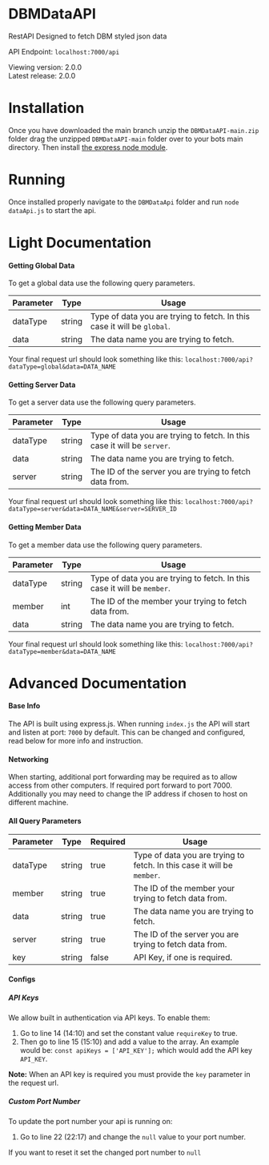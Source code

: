 # DBMDataAPI
RestAPI Designed to fetch DBM styled json data

API Endpoint: `localhost:7000/api`

Viewing version: 2.0.0
<br>
Latest release: 2.0.0

# Installation

Once you have downloaded the main branch unzip the `DBMDataAPI-main.zip` folder drag the unzipped `DBMDataAPI-main` folder over to your bots main directory. Then install [the express node module](https://www.npmjs.com/package/express).

# Running

Once installed properly navigate to the `DBMDataApi` folder and run `node dataApi.js` to start the api.

# Light Documentation

#### Getting Global Data ####

To get a global data use the following query parameters.

Parameter | Type | Usage
--------- | ---- | -----
dataType | string | Type of data you are trying to fetch. In this case it will be `global`.
data | string | The data name you are trying to fetch.

Your final request url should look something like this: `localhost:7000/api?dataType=global&data=DATA_NAME`

#### Getting Server Data ####

To get a server data use the following query parameters.

Parameter | Type | Usage
--------- | ---- | -----
dataType | string | Type of data you are trying to fetch. In this case it will be `server`.
data | string | The data name you are trying to fetch.
server | string | The ID of the server you are trying to fetch data from.

Your final request url should look something like this: `localhost:7000/api?dataType=server&data=DATA_NAME&server=SERVER_ID`

#### Getting Member Data ####

To get a member data use the following query parameters.

Parameter | Type | Usage
--------- | ---- | -----
dataType | string | Type of data you are trying to fetch. In this case it will be `member`.
member | int | The ID of the member your trying to fetch data from.
data | string | The data name you are trying to fetch.

Your final request url should look something like this: `localhost:7000/api?dataType=member&data=DATA_NAME`

# Advanced Documentation

#### Base Info ####

The API is built using express.js.
When running `index.js` the API will start and listen at port: `7000` by default. This can be changed and configured, read below for more info and instruction.

#### Networking ####

When starting, additional port forwarding may be required as to allow access from other computers. If required port forward to port 7000. Additionally you may need to change the IP address if chosen to host on different machine.

#### All Query Parameters ####

Parameter | Type | Required | Usage
--------- | ---- | -------- | -----
dataType | string | true | Type of data you are trying to fetch. In this case it will be `member`.
member | string | true | The ID of the member your trying to fetch data from.
data | string | true | The data name you are trying to fetch.
server | string | true | The ID of the server you are trying to fetch data from.
key | string | false | API Key, if one is required.

#### Configs ####

##### API Keys #####
We allow built in authentication via API keys. To enable them:

1. Go to line 14 (14:10) and set the constant value `requireKey` to true.
2. Then go to line 15 (15:10) and add a value to the array. An example would be: `const apiKeys = ['API_KEY'];` which would add the API key `API_KEY`.

**Note:** When an API key is required you must provide the `key` parameter in the request url.

##### Custom Port Number #####
To update the port number your api is running on:
1. Go to line 22 (22:17) and change the `null` value to your port number.

If you want to reset it set the changed port number to `null`
